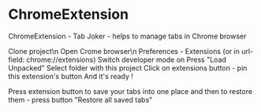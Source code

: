 # ChromeExtension
ChromeExtension - Tab Joker - helps to manage tabs in Chrome browser

Clone project\n
Open Crome browser\n
Preferences - Extensions (or in url-field: chrome://extensions)
Switch developer mode on
Press "Load Unpacked"
Select folder with this project
Click on extensions button - pin this extension's button
And it's ready !

Press extension button to save your tabs into one place 
and then to restore them - press button "Restore all saved tabs"
